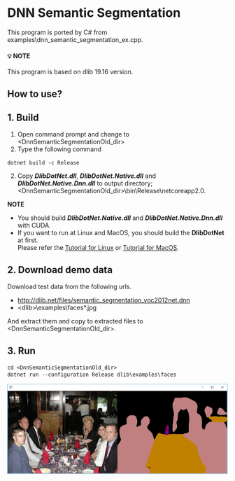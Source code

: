 ﻿# DNN Semantic Segmentation
 
This program is ported by C# from examples\dnn_semantic_segmentation_ex.cpp.

#### :bulb: NOTE

This program is based on dlib 19.16 version.

## How to use?

## 1. Build

1. Open command prompt and change to &lt;DnnSemanticSegmentationOld_dir&gt;
1. Type the following command
````
dotnet build -c Release
````
2. Copy ***DlibDotNet.dll***, ***DlibDotNet.Native.dll*** and ***DlibDotNet.Native.Dnn.dll*** to output directory; &lt;DnnSemanticSegmentationOld_dir&gt;\bin\Release\netcoreapp2.0.

**NOTE**  
- You should build ***DlibDotNet.Native.dll*** and ***DlibDotNet.Native.Dnn.dll*** with CUDA.
- If you want to run at Linux and MacOS, you should build the **DlibDotNet** at first.  
Please refer the [Tutorial for Linux](https://github.com/takuya-takeuchi/DlibDotNet/wiki/Tutorial-for-Linux) or [Tutorial for MacOS](https://github.com/takuya-takeuchi/DlibDotNet/wiki/Tutorial-for-MacOS).

## 2. Download demo data

Download test data from the following urls.

- http://dlib.net/files/semantic_segmentation_voc2012net.dnn
- &lt;dlib&gt;\examples\faces\*.jpg

And extract them and copy to extracted files to &lt;DnnSemanticSegmentationOld_dir&gt;.

## 3. Run

````
cd <DnnSemanticSegmentationOld_dir>
dotnet run --configuration Release dlib\examples\faces
````

![All](images/sample.png "All")